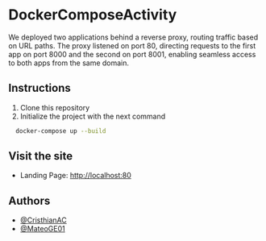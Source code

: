 
# DockerComposeActivity

We deployed two applications behind a reverse proxy, routing traffic based on URL paths. The proxy listened on port 80, directing requests to the first app on port 8000 and the second on port 8001, enabling seamless access to both apps from the same domain.


## Instructions
1. Clone this repository
2. Initialize the project with the next command

```bash
  docker-compose up --build
```

## Visit the site
 - Landing Page: [http://localhost:80](http://localhost:80)


## Authors

- [@CristhianAC](https://github.com/CristhianAC)
- [@MateoGE01](https://github.com/MateoGE01)


